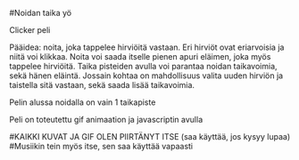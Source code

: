 #Noidan taika yö

Clicker peli

Pääidea: noita, joka tappelee hirviöitä vastaan. Eri hirviöt ovat eriarvoisia ja niitä voi klikkaa. Noita voi saada itselle pienen apuri eläimen, joka myös tappelee hirviöitä. Taika pisteiden avulla voi parantaa noidan taikavoimia, sekä hänen eläintä. Jossain kohtaa on mahdollisuus valita uuden hirviön ja taistella sitä vastaan, sekä saada lisää taikavoimia.


Pelin alussa noidalla on vain 1 taikapiste


Peli on toteutettu gif animaation ja javascriptin avulla

#KAIKKI KUVAT JA GIF OLEN PIIRTÄNYT ITSE (saa käyttää, jos kysyy lupaa)
#Musiikin tein myös itse, sen saa käyttää vapaasti